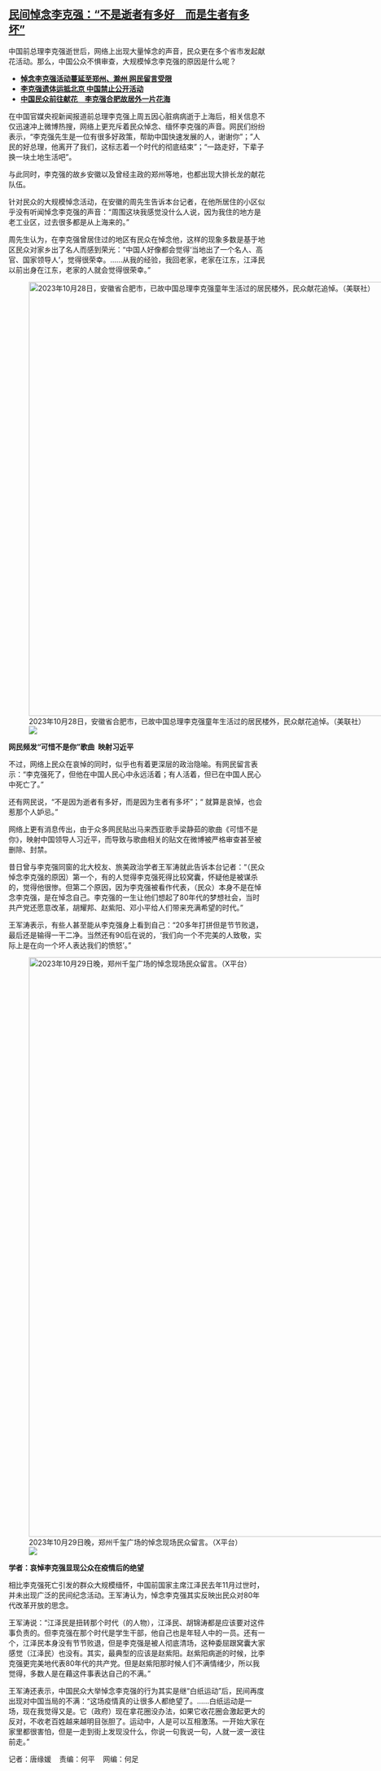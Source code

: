 <!--1698694004000-->
[民间悼念李克强：“不是逝者有多好　而是生者有多坏”](https://www.rfa.org/mandarin/yataibaodao/zhengzhi/tj-10302023101355.html)
------

<p>中国前总理李克强逝世后，网络上出现大量悼念的声音，民众更在多个省市发起献花活动。那么，中国公众不惧审查，大规模悼念李克强的原因是什么呢？<span class="result-title"> <a class="state-published" href="https://www.rfa.org/mandarin/yataibaodao/zhengzhi/hcm-10302023040355.html"></a> </span></p><ul><li><strong><span class="result-title"> <a class="state-published" href="https://www.rfa.org/mandarin/Xinwen/1-10292023112239.html">悼念李克强活动蔓延至郑州、滁州 网民留言受限</a> </span></strong></li><li><strong><span class="result-title"> <a class="state-published" href="https://www.rfa.org/mandarin/Xinwen/10-10282023164645.html">李克强遗体运抵北京 中国禁止公开活动</a> </span></strong></li><li><span class="result-title"><a class="state-published" href="https://www.rfa.org/mandarin/Xinwen/1-10282023113646.html"><strong>中国民众前往献花　李克强合肥故居外一片花海</strong></a></span></li></ul><p>在中国官媒央视新闻报道前总理李克强上周五因心脏病病逝于上海后，相关信息不仅迅速冲上微博热搜，网络上更充斥着民众悼念、缅怀李克强的声音。网民们纷纷表示，“李克强先生是一位有很多好政策，帮助中国快速发展的人，谢谢你”；”人民的好总理，他离开了我们，这标志着一个时代的彻底结束”；“一路走好，下辈子换一块土地生活吧”。</p><p>与此同时，李克强的故乡安徽以及曾经主政的郑州等地，也都出现大排长龙的献花队伍。</p><p>针对民众的大规模悼念活动，在安徽的周先生告诉本台记者，在他所居住的小区似乎没有听闻悼念李克强的声音：“周围这块我感觉没什么人说，因为我住的地方是老工业区，过去很多都是从上海来的。”</p><p>周先生认为，在李克强曾居住过的地区有民众在悼念他，这样的现象多数是基于地区民众对家乡出了名人而感到荣光：“中国人好像都会觉得‘当地出了一个名人、高官、国家领导人’，觉得很荣幸。……从我的经验，我回老家，老家在江东，江泽民以前出身在江东，老家的人就会觉得很荣幸。”</p><p><figure class="image-richtext image-inline captioned" style="width:1280px;"><img alt="2023年10月28日，安徽省合肥市，已故中国总理李克强童年生活过的居民楼外，民众献花追悼。（美联社）" height="853" src="https://www.rfa.org/mandarin/yataibaodao/zhengzhi/tj-10302023101355.html/ap23301042771859.jpg/@@images/ecff28d4-f7ff-42f4-8e0e-685f6eb02298.jpeg" title="AP23301042771859.jpg" width="1280"/><figcaption class="image-caption">2023年10月28日，安徽省合肥市，已故中国总理李克强童年生活过的居民楼外，民众献花追悼。（美联社）</figcaption><small></small><div id="zoomattribute"><a data-caption="2023年10月28日，安徽省合肥市，已故中国总理李克强童年生活过的居民楼外，民众献花追悼。（美联社）" data-fancybox="" href="https://www.rfa.org/mandarin/yataibaodao/zhengzhi/tj-10302023101355.html/ap23301042771859.jpg" id="single_image" title="2023年10月28日，安徽省合肥市，已故中国总理李克强童年生活过的居民楼外，民众献花追悼。（美联社）"><img src="/++plone++rfa-resources/img/icon-zoom.png"/></a></div></figure></p><p><strong>网民频发</strong><strong>“</strong><strong>可惜不是你</strong><strong>”</strong><strong>歌曲</strong><strong>  </strong><strong>映射习近平</strong></p><p>不过，网络上民众在哀悼的同时，似乎也有着更深层的政治隐喻。有网民留言表示：“李克强死了，但他在中国人民心中永远活着；有人活着，但已在中国人民心中死亡了。”</p><p>还有网民说，“不是因为逝者有多好，而是因为生者有多坏”；“ 就算是哀悼，也会惹那个人妒忌。”</p><p>网络上更有消息传出，由于众多网民贴出马来西亚歌手梁静茹的歌曲《可惜不是你》，映射中国领导人习近平，而导致与歌曲相关的贴文在微博被严格审查甚至被删除、封禁。</p><p>昔日曾与李克强同窗的北大校友、旅美政治学者王军涛就此告诉本台记者：“（民众悼念李克强的原因）第一个，有的人觉得李克强死得比较窝囊，怀疑他是被谋杀的，觉得他很惨。但第二个原因，因为李克强被看作代表，（民众）本身不是在悼念李克强，是在悼念自己。李克强的一生让他们想起了80年代的梦想社会，当时共产党还愿意改革，胡耀邦、赵紫阳、邓小平给人们带来充满希望的时代。”</p><p>王军涛表示，有些人甚至能从李克强身上看到自己：“20多年打拼但是节节败退，最后还是输得一干二净。当然还有90后在说的，‘我们向一个不完美的人致敬，实际上是在向一个坏人表达我们的愤怒’。”</p><p><figure class="image-richtext image-inline captioned" style="width:1482px;"><img alt="2023年10月29日晚，郑州千玺广场的悼念现场民众留言。（X平台）" height="1139" src="https://www.rfa.org/mandarin/yataibaodao/zhengzhi/tj-10302023101355.html/f9nfg1jw4aaxqwn.jpeg/@@images/01657723-2a4e-4b50-a974-fd9f32c0029f.jpeg" title="F9nfG1JW4AAXQwn.jpeg" width="1482"/><figcaption class="image-caption">2023年10月29日晚，郑州千玺广场的悼念现场民众留言。（X平台）</figcaption><small></small><div id="zoomattribute"><a data-caption="2023年10月29日晚，郑州千玺广场的悼念现场民众留言。（X平台）" data-fancybox="" href="https://www.rfa.org/mandarin/yataibaodao/zhengzhi/tj-10302023101355.html/f9nfg1jw4aaxqwn.jpeg" id="single_image" title="2023年10月29日晚，郑州千玺广场的悼念现场民众留言。（X平台）"><img src="/++plone++rfa-resources/img/icon-zoom.png"/></a></div></figure></p><p><strong>学者：哀悼李克强显现公众在疫情后的绝望</strong></p><p>相比李克强死亡引发的群众大规模缅怀，中国前国家主席江泽民去年11月过世时，并未出现广泛的民间纪念活动。王军涛认为，悼念李克强其实反映出民众对80年代改革开放的思念。</p><p>王军涛说：“江泽民是扭转那个时代（的人物），江泽民、胡锦涛都是应该要对这件事负责的。但李克强在那个时代是学生干部，他自己也是年轻人中的一员。还有一个，江泽民本身没有节节败退，但是李克强是被人彻底清场，这种委屈跟窝囊大家感觉（江泽民）也没有。其实，最典型的应该是赵紫阳。赵紫阳病逝的时候，比李克强更完美地代表80年代的共产党。但是赵紫阳那时候人们不满情绪少，所以我觉得，多数人是在藉这件事表达自己的不满。”</p><p>王军涛还表示，中国民众大举悼念李克强的行为其实是继“白纸运动”后，民间再度出现对中国当局的不满：“这场疫情真的让很多人都绝望了。……白纸运动是一场，现在我觉得又是。它（政府）现在拿花圈没办法，如果它收花圈会激起更大的反对，不收老百姓越来越明目张胆了。运动中，人是可以互相激荡。一开始大家在家里都很害怕，但是一走到街上发现没什么，你说一句我说一句，人就一波一波往前走。”</p><p>记者：唐缘媛    责编：何平    网编：何足</p>
